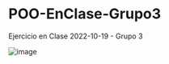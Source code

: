 # POO-EnClase-Grupo3
Ejercicio en Clase 2022-10-19 - Grupo 3 

![image](https://user-images.githubusercontent.com/104039810/196829967-fe30dbc9-96a8-47f9-9395-acd732ac4772.png)
